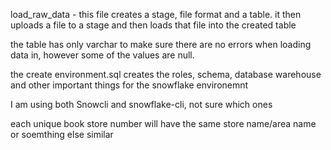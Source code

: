 load_raw_data - this file creates a stage, file format and a table. it then uploads a file to a stage and then loads that file into the created table

the table has only varchar to make sure there are no errors when loading data in, however some of the values are null.

the create environment.sql creates the roles, schema, database warehouse and other important things for the snowflake environemnt

I am using both Snowcli and snowflake-cli, not sure which ones

each unique book store number will have the same store name/area name or soemthing else similar